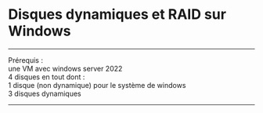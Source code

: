 # Disques dynamiques et RAID sur Windows
___

Prérequis :  
une VM avec windows server 2022   
4 disques en tout dont :   
1 disque (non dynamique) pour le système de windows   
3 disques dynamiques    

______

